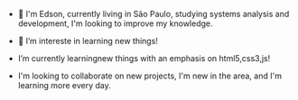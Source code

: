 - 👋 I'm Edson, currently living in São Paulo, studying systems analysis and development, I'm looking to improve my knowledge.
- 👀 I’m intereste in learning new things!

-  I’m currently learningnew things with an emphasis on html5,css3,js!
- I'm looking to collaborate on new projects, I'm new in the area, and I'm learning more every day.
<!---
Edson-html-css-js/Edson-html-css-js is a ✨ special ✨ repository because its `README.md` (this file) appears on your GitHub profile.
You can click the Preview link to take a look at your changes.
--->
